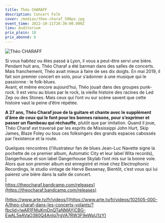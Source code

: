 ```yaml
---
title: Théo CHARAFF
description: Concert Folk
cover: /medias/theo-charaf_500px.jpg
event_time: 2022-10-21T20:30:00.000Z
lieu: Auditorium
prix_plein: 10
prix_abonné: 6
---
```

![Théo CHARAFF](/medias/theo-charaf_500px.jpg "Crédit Photo © Sarah Fouassier")

Si vous habitez ou êtes passé à Lyon, il vous a peut-être servi une bière. Pendant huit ans, Théo Charaf a été barman dans des salles de concerts. Mais franchement, Théo avait mieux à faire de ses dix doigts. En mai 2019, il fait son premier concert en solo, pour s’adonner à une musique qui le passionne : le folk-blues.\
Avant, et même encore aujourd’hui, Théo jouait dans des groupes punk-rock. Il est venu au blues par le rock, la vieille histoire des racines de Led Zep ou des Stones. Mais ceux qui l’ont vu sur scène savent que cette histoire vaut la peine d’être répétée.

**A 27 ans, Théo Charaf joue de la guitare et chante avec le supplément d’âme de ceux qui le font pour les bonnes raisons, pour s’exprimer et passer un flambeau qui réchauffe**, plutôt que par imitation. Quand il joue, Théo Charaf est traversé par les esprits de Mississippi John Hurt, Skip James, Blaze Foley ou tous ces folksingers des grands espaces cabossés par l’existence et la route.

Quelques rencontres (l’illustrateur fan de blues Jean-Luc Navette signe la pochette de ce premier album, Automatic City et leur label Wita records), Dangerhouse et son label Dangerhouse Skylab l’ont mis sur la bonne voie. Alors que son premier album est enregistré et mixé chez Electrophonic Recordings, le studio vintage de Hervé Bessenay, Bientôt, c’est vous qui lui paierez une bière dans la salle de concert.\
[\
https://theocharaf.bandcamp.com/releases](https://theocharaf.bandcamp.com/releases)

[https://www.arte.tv/fr/videos/](https://www.arte.tv/fr/videos/102505-000-A/theo-charaf-dans-les-concerts-volants/?fbclid=IwAR1FMuKmDnQTaNMAYjCBG-EwAL5eAVaO380Q4Anlq7rgVA7RW3F9eWpU1zY)